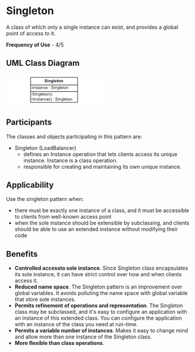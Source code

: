 # Singleton

A class of which only a single instance can exist, and provides a global point of access to it.

**Frequency of Use** - 4/5

## UML Class Diagram
![Singleton UML](singleton.gif)

## Participants
The classes and objects participating in this pattern are:
- Singleton (LoadBalancer)
  - defines an Instance operation that lets clients access its unique instance. Instance is a class operation.
  - responsible for creating and maintaining its own unique instance.

## Applicability
Use the singleton pattern when:
- there must be exactly one instance of a class, and it must be accessible to clients from well-known access point
- when the sole instance should be extensible by subclassing, and clients should be able to use an extended instance without modifying their code

## Benefits
- **Controlled accessto sole instance**. Since Singleton class encapsulates its sole instance, it can have strict control over how and when clients access it.
- **Reduced name space**. The Singleton pattern is an improvement over global variables. It avoids polluting the name space with global variable that store sole instances.
- **Permits refinement of operations and representation**. The Singleton class may be subclassed, and it's easy to configure an application with an instance of this extended class. You can configure the application with an instance of the class you need at run-time.
- **Permits a variable number of instances**. Makes it easy to change mind and allow more than one instance of the Singleton class.
- **More flexible than class operations**.
